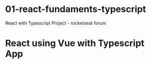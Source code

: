 # 01-react-fundaments-typescript
React with Typescript Project - rocketseat forum

# React using Vue with Typescript App
